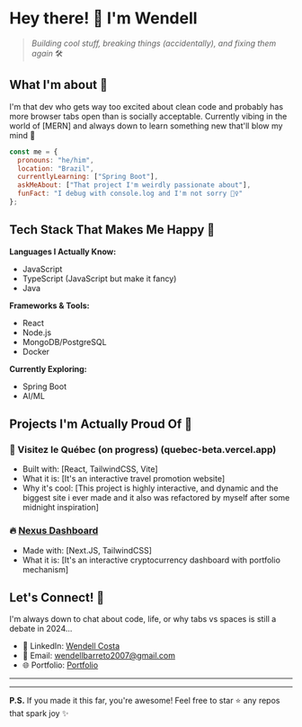 # Hey there! 👋 I'm Wendell

> *Building cool stuff, breaking things (accidentally), and fixing them again* 🛠️

## What I'm about 🚀

I'm that dev who gets way too excited about clean code and probably has more browser tabs open than is socially acceptable. Currently vibing in the world of [MERN] and always down to learn something new that'll blow my mind 🤯

```javascript
const me = {
  pronouns: "he/him",
  location: "Brazil",
  currentlyLearning: ["Spring Boot"],
  askMeAbout: ["That project I'm weirdly passionate about"],
  funFact: "I debug with console.log and I'm not sorry 🤷‍♀️"
};
```

## Tech Stack That Makes Me Happy 💫

**Languages I Actually Know:**
- JavaScript
- TypeScript (JavaScript but make it fancy)
- Java

**Frameworks & Tools:**
- React
- Node.js 
- MongoDB/PostgreSQL
- Docker

**Currently Exploring:**
- Spring Boot
- AI/ML

## Projects I'm Actually Proud Of 🎯

### 🌟 Visitez le Québec (on progress) (quebec-beta.vercel.app)
- Built with: [React, TailwindCSS, Vite]
- What it is: [It's an interactive travel promotion website]
- Why it's cool: [This project is highly interactive, and dynamic and the biggest site i ever made and it also was refactored by myself after some midnight inspiration]

### 🔥 [Nexus Dashboard](https://cryptocurrency-dashboard-flame.vercel.app/dashboard)
- Made with: [Next.JS, TailwindCSS]
- What it is: [It's an interactive cryptocurrency dashboard with portfolio mechanism]


## Let's Connect! 🤝

I'm always down to chat about code, life, or why tabs vs spaces is still a debate in 2024...

- 💼 LinkedIn: [Wendell Costa](https://linkedin.com/in/wendell-costa-barreto-junior/)  
- 📧 Email: wendellbarreto2007@gmail.com
- 🌐 Portfolio: [Portfolio](portfolio-git-main-wendell-costas-projects.vercel.app)

---

---

**P.S.** If you made it this far, you're awesome! Feel free to star ⭐ any repos that spark joy ✨

